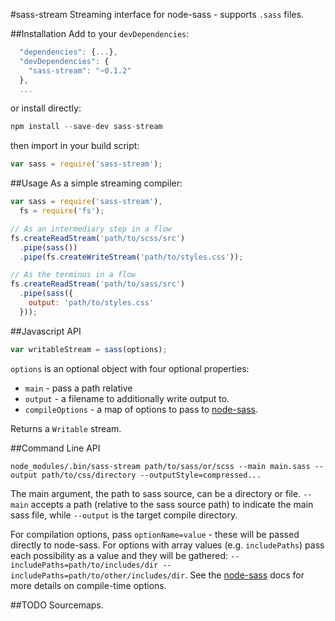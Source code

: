 #sass-stream
Streaming interface for node-sass - supports `.sass` files.

##Installation
Add to your `devDependencies`:
```javascript
  "dependencies": {...},
  "devDependencies": {
    "sass-stream": "~0.1.2"
  },
  ...
```
or install directly:
```javascript
npm install --save-dev sass-stream
```

then import in your build script:
```javascript
var sass = require('sass-stream');
```

##Usage
As a simple streaming compiler:
```javascript
var sass = require('sass-stream'),
  fs = require('fs');

// As an intermediary step in a flow
fs.createReadStream('path/to/scss/src')
  .pipe(sass())
  .pipe(fs.createWriteStream('path/to/styles.css'));

// As the terminus in a flow
fs.createReadStream('path/to/sass/src')
  .pipe(sass({
    output: 'path/to/styles.css'
  }));
```

##Javascript API

```javascript
var writableStream = sass(options);
```
`options` is an optional object with four optional properties:
- `main` - pass a path relative
- `output` - a filename to additionally write output to.
- `compileOptions` - a map of options to pass to [node-sass](https://www.npmjs.org/package/node-sass).

Returns a `Writable` stream.

##Command Line API

```
node_modules/.bin/sass-stream path/to/sass/or/scss --main main.sass --output path/to/css/directory --outputStyle=compressed...
```
The main argument, the path to sass source, can be a directory or file. `--main` accepts a path (relative to the sass source path) to indicate the main sass file, while `--output` is the target compile directory.

For compilation options, pass `optionName=value` - these will be passed directly to node-sass. For options with array values (e.g. `includePaths`) pass each possibility as a value and they will be gathered: `--includePaths=path/to/includes/dir --includePaths=path/to/other/includes/dir`. See the [node-sass](https://www.npmjs.org/package/node-sass) docs for more details on compile-time options.

##TODO
Sourcemaps.